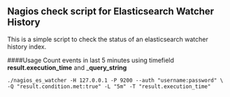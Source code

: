 ## Nagios check script for Elasticsearch Watcher History

This is a simple script to check the status of an elasticsearch watcher history index.

####Usage
Count events in last 5 minutes using timefield __result.execution_time__ and ___query_string__
```
./nagios_es_watcher -H 127.0.0.1 -P 9200 --auth "username:password" \
-Q "result.condition.met:true" -L "5m" -T "result.execution_time"
```

